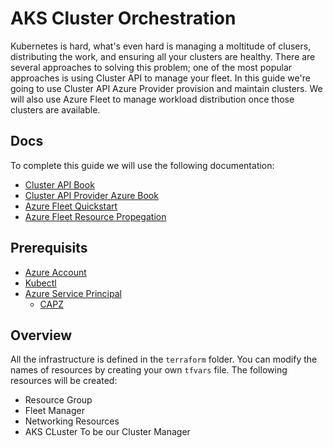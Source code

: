 # AKS Cluster Orchestration

Kubernetes is hard, what's even hard is managing a moltitude of clusers, distributing the work, and ensuring all your clusters are healthy. There are several approaches to solving this problem; one of the most popular approaches is using Cluster API to manage your fleet.  In this guide we're going to use Cluster API Azure Provider provision and maintain clusters.  We will also use Azure Fleet to manage workload distribution once those clusters are available.

## Docs

To complete this guide we will use the following documentation:

- [Cluster API Book](https://cluster-api.sigs.k8s.io/user/quick-start.html)
- [Cluster API Provider Azure Book](https://capz.sigs.k8s.io/topics/getting-started.html#prerequisites)
- [Azure Fleet Quickstart](https://learn.microsoft.com/en-us/azure/kubernetes-fleet/quickstart-create-fleet-and-members)
- [Azure Fleet Resource Propegation](https://learn.microsoft.com/en-us/azure/kubernetes-fleet/configuration-propagation)

## Prerequisits

- [Azure Account](https://azure.microsoft.com/en-us/free/search/)
- [Kubectl](https://kubernetes.io/docs/tasks/tools/install-kubectl-windows/)
- [Azure Service Principal](https://learn.microsoft.com/en-us/azure/active-directory/develop/app-objects-and-service-principals)
  - [CAPZ](https://capz.sigs.k8s.io/topics/getting-started.html)
 


## Overview

All the infrastructure is defined in the `terraform` folder.  You can modify the names of resources by creating your own `tfvars` file.  The following resources will be created:

- Resource Group
- Fleet Manager
- Networking Resources
- AKS CLuster To be our Cluster Manager
